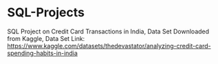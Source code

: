 # SQL-Projects
SQL Project on Credit Card Transactions in India,
Data Set Downloaded from Kaggle,
Data Set Link:  https://www.kaggle.com/datasets/thedevastator/analyzing-credit-card-spending-habits-in-india
